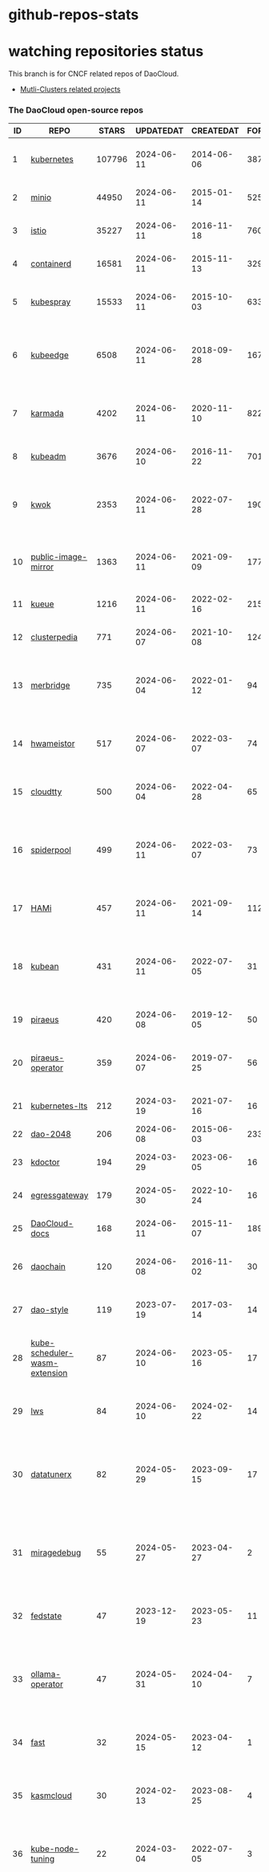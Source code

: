 # github-repos-stats

# watching repositories status

This branch is for CNCF related repos of DaoCloud.
- [Mutli-Clusters related projects](https://github.com/pacoxu/github-repos-stats/tree/multi-clusters)


<!--START_SECTION:github_repos-->
### The DaoCloud open-source repos
| ID |                                                      REPO                                                       | STARS  | UPDATEDAT  | CREATEDAT  | FORKSCOUNT |                                                                                                                     DESCRIPTIONS                                                                                                                     |
|----|-----------------------------------------------------------------------------------------------------------------|--------|------------|------------|------------|------------------------------------------------------------------------------------------------------------------------------------------------------------------------------------------------------------------------------------------------------|
|  1 | [kubernetes](https://github.com/kubernetes/kubernetes)                                                          | 107796 | 2024-06-11 | 2014-06-06 |      38710 | Production-Grade Container Scheduling and Management                                                                                                                                                                                                 |
|  2 | [minio](https://github.com/minio/minio)                                                                         |  44950 | 2024-06-11 | 2015-01-14 |       5256 | The Object Store for AI Data Infrastructure                                                                                                                                                                                                          |
|  3 | [istio](https://github.com/istio/istio)                                                                         |  35227 | 2024-06-11 | 2016-11-18 |       7601 | Connect, secure, control, and observe services.                                                                                                                                                                                                      |
|  4 | [containerd](https://github.com/containerd/containerd)                                                          |  16581 | 2024-06-11 | 2015-11-13 |       3297 | An open and reliable container runtime                                                                                                                                                                                                               |
|  5 | [kubespray](https://github.com/kubernetes-sigs/kubespray)                                                       |  15533 | 2024-06-11 | 2015-10-03 |       6334 | Deploy a Production Ready Kubernetes Cluster                                                                                                                                                                                                         |
|  6 | [kubeedge](https://github.com/kubeedge/kubeedge)                                                                |   6508 | 2024-06-11 | 2018-09-28 |       1677 | Kubernetes Native Edge Computing Framework (project under CNCF)                                                                                                                                                                                      |
|  7 | [karmada](https://github.com/karmada-io/karmada)                                                                |   4202 | 2024-06-11 | 2020-11-10 |        822 | Open, Multi-Cloud, Multi-Cluster Kubernetes Orchestration                                                                                                                                                                                            |
|  8 | [kubeadm](https://github.com/kubernetes/kubeadm)                                                                |   3676 | 2024-06-10 | 2016-11-22 |        701 | Aggregator for issues filed against kubeadm                                                                                                                                                                                                          |
|  9 | [kwok](https://github.com/kubernetes-sigs/kwok)                                                                 |   2353 | 2024-06-11 | 2022-07-28 |        190 | Kubernetes WithOut Kubelet -  Simulates thousands of Nodes and Clusters.                                                                                                                                                                             |
| 10 | [public-image-mirror](https://github.com/DaoCloud/public-image-mirror)                                          |   1363 | 2024-06-11 | 2021-09-09 |        177 | 很多镜像都在国外。比如 gcr 。国内下载很慢，需要加速。                                                                                                                                                                                                |
| 11 | [kueue](https://github.com/kubernetes-sigs/kueue)                                                               |   1216 | 2024-06-11 | 2022-02-16 |        215 | Kubernetes-native Job Queueing                                                                                                                                                                                                                       |
| 12 | [clusterpedia](https://github.com/clusterpedia-io/clusterpedia)                                                 |    771 | 2024-06-07 | 2021-10-08 |        124 | The Encyclopedia of Kubernetes clusters                                                                                                                                                                                                              |
| 13 | [merbridge](https://github.com/merbridge/merbridge)                                                             |    735 | 2024-06-04 | 2022-01-12 |         94 | Use eBPF to speed up your Service Mesh like crossing an Einstein-Rosen Bridge.                                                                                                                                                                       |
| 14 | [hwameistor](https://github.com/hwameistor/hwameistor)                                                          |    517 | 2024-06-07 | 2022-03-07 |         74 | Hwameistor is an HA local storage system for cloud-native stateful workloads.                                                                                                                                                                        |
| 15 | [cloudtty](https://github.com/cloudtty/cloudtty)                                                                |    500 | 2024-06-04 | 2022-04-28 |         65 | A Friendly Kubernetes CloudShell (Web Terminal) !                                                                                                                                                                                                    |
| 16 | [spiderpool](https://github.com/spidernet-io/spiderpool)                                                        |    499 | 2024-06-11 | 2022-03-07 |         73 | Underlay and RDMA network solution of the Kubernetes, for bare metal, VM and any public cloud                                                                                                                                                        |
| 17 | [HAMi](https://github.com/Project-HAMi/HAMi)                                                                    |    457 | 2024-06-11 | 2021-09-14 |        112 | Heterogeneous AI Computing Virtualization Middleware                                                                                                                                                                                                 |
| 18 | [kubean](https://github.com/kubean-io/kubean)                                                                   |    431 | 2024-06-11 | 2022-07-05 |         31 |  :seedling: Product ready cluster lifecycle management toolchains based on kubespray and other cluster LCM engine.                                                                                                                                   |
| 19 | [piraeus](https://github.com/piraeusdatastore/piraeus)                                                          |    420 | 2024-06-08 | 2019-12-05 |         50 | High Available Datastore for Kubernetes                                                                                                                                                                                                              |
| 20 | [piraeus-operator](https://github.com/piraeusdatastore/piraeus-operator)                                        |    359 | 2024-06-07 | 2019-07-25 |         56 | The Piraeus Operator manages LINSTOR clusters in Kubernetes.                                                                                                                                                                                         |
| 21 | [kubernetes-lts](https://github.com/klts-io/kubernetes-lts)                                                     |    212 | 2024-03-19 | 2021-07-16 |         16 | Kubernetes LTS(long term support)                                                                                                                                                                                                                    |
| 22 | [dao-2048](https://github.com/DaoCloud/dao-2048)                                                                |    206 | 2024-06-08 | 2015-06-03 |       2330 | 2048 is a number puzzle game.                                                                                                                                                                                                                        |
| 23 | [kdoctor](https://github.com/kdoctor-io/kdoctor)                                                                |    194 | 2024-03-29 | 2023-06-05 |         16 | data plane testing utility of cloud native                                                                                                                                                                                                           |
| 24 | [egressgateway](https://github.com/spidernet-io/egressgateway)                                                  |    179 | 2024-05-30 | 2022-10-24 |         16 | Network egress policy for Kubernetes                                                                                                                                                                                                                 |
| 25 | [DaoCloud-docs](https://github.com/DaoCloud/DaoCloud-docs)                                                      |    168 | 2024-06-11 | 2015-11-07 |        189 | DaoCloud Enterprise 5.0 Documentation                                                                                                                                                                                                                |
| 26 | [daochain](https://github.com/DaoCloud/daochain)                                                                |    120 | 2024-06-08 | 2016-11-02 |         30 | Docker image verification system based on Ethereum                                                                                                                                                                                                   |
| 27 | [dao-style](https://github.com/DaoCloud/dao-style)                                                              |    119 | 2023-07-19 | 2017-03-14 |         14 | 🎉 A high quality component library built on Vue.js 2.0                                                                                                                                                                                              |
| 28 | [kube-scheduler-wasm-extension](https://github.com/kubernetes-sigs/kube-scheduler-wasm-extension)               |     87 | 2024-06-10 | 2023-05-16 |         17 | All the things to make the scheduler extendable with wasm.                                                                                                                                                                                           |
| 29 | [lws](https://github.com/kubernetes-sigs/lws)                                                                   |     84 | 2024-06-10 | 2024-02-22 |         14 | LeaderWorkerSet: An API for deploying a group of pods as a unit of replication                                                                                                                                                                       |
| 30 | [datatunerx](https://github.com/DataTunerX/datatunerx)                                                          |     82 | 2024-05-29 | 2023-09-15 |         17 | Large language model fine-tuning capabilities based on cloud native and distributed computing.                                                                                                                                                       |
| 31 | [miragedebug](https://github.com/miragedebug/miragedebug)                                                       |     55 | 2024-05-27 | 2023-04-27 |          2 | MirageDebug: Local remote debugging for Kubernetes apps, enabling fully authentic environment debugging.                                                                                                                                             |
| 32 | [fedstate](https://github.com/fedstate/fedstate)                                                                |     47 | 2023-12-19 | 2023-05-23 |         11 | Federated middleware based on Karmada                                                                                                                                                                                                                |
| 33 | [ollama-operator](https://github.com/nekomeowww/ollama-operator)                                                |     47 | 2024-05-31 | 2024-04-10 |          7 | Yet another operator for running large language models on Kubernetes with ease. Powered by Ollama! 🐫                                                                                                                                                |
| 34 | [fast](https://github.com/Fish-pro/fast)                                                                        |     32 | 2024-05-15 | 2023-04-12 |          1 | Fast is a Kubernetes CNI based on eBPF implementation                                                                                                                                                                                                |
| 35 | [kasmcloud](https://github.com/wasmCloud/kasmcloud)                                                             |     30 | 2024-02-13 | 2023-08-25 |          4 | Running and managing Wasm(actors) and capability providers in Kubernetes                                                                                                                                                                             |
| 36 | [kube-node-tuning](https://github.com/kubean-io/kube-node-tuning)                                               |     22 | 2024-03-04 | 2022-07-05 |          3 | Manage kubernetes node-level kernel tuning ( using sysctl ).                                                                                                                                                                                         |
| 37 | [ckube](https://github.com/DaoCloud/ckube)                                                                      |     18 | 2024-01-24 | 2022-03-17 |          7 | Kubernetes APIServer 高性能代理组件，代理 APIServer 的 List 请求，其它类型的请求会直接反向代理到原生 APIServer。 CKube 还额外支持了分页、搜索和索引等功能。 并且，CKube 100% 兼容原生 kubectl 和 kube client sdk，只需要简单的配置即可实现全局替换。 |
| 38 | [rollouts-plugin-trafficrouter-contour](https://github.com/argoproj-labs/rollouts-plugin-trafficrouter-contour) |     14 | 2024-05-13 | 2023-03-15 |          8 | The Argo Rollouts plugin implementing the Contour HTTPProxy traffic control in progressive delivery scenarios.                                                                                                                                       |
| 39 | [spiderdoctor](https://github.com/spidernet-io/spiderdoctor)                                                    |     12 | 2024-03-29 | 2022-11-11 |          3 | spiderdoctor                                                                                                                                                                                                                                         |
| 40 | [ropee](https://github.com/DaoCloud/ropee)                                                                      |      8 | 2022-03-27 | 2019-07-08 |          0 | A scalable prometheus remote storage adapter for splunk.                                                                                                                                                                                             |
| 41 | [llmlite](https://github.com/InftyAI/llmlite)                                                                   |      6 | 2024-05-23 | 2023-09-05 |          2 | 🌵 A library helps to communicate with all kinds of LLMs consistently.                                                                                                                                                                               |
| 42 | [meta-server](https://github.com/DataTunerX/meta-server)                                                        |      5 | 2024-05-30 | 2023-09-15 |          4 | meta-server                                                                                                                                                                                                                                          |
| 43 | [drbd-adapter](https://github.com/hwameistor/drbd-adapter)                                                      |      4 | 2024-04-26 | 2022-08-29 |          6 | A DRBD kernel loader that auto-adapts OS distros                                                                                                                                                                                                     |
| 44 | [kube-activator](https://github.com/wzshiming/kube-activator)                                                   |      4 | 2023-10-20 | 2023-09-24 |          2 | kube-activator                                                                                                                                                                                                                                       |
| 45 | [jitdi](https://github.com/wzshiming/jitdi)                                                                     |      3 | 2024-04-24 | 2024-04-11 |          1 | Just in Time Distribution Image                                                                                                                                                                                                                      |



#### Skipped repos
<!--END_SECTION:github_repos-->

# Build

docker build . -t github-repo-stats:v0.1.0

following https://github.com/yihong0618/github-readme-stats style.
